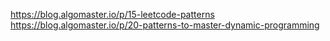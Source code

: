 https://blog.algomaster.io/p/15-leetcode-patterns  
https://blog.algomaster.io/p/20-patterns-to-master-dynamic-programming  
